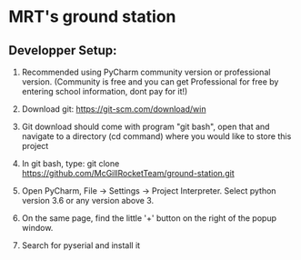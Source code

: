 # MRT's ground station

## Developper Setup:

1. Recommended using PyCharm community version or professional version. (Community is free and you can get Professional for free by entering school information, dont pay for it!)

2. Download git: https://git-scm.com/download/win 

3. Git download should come with program "git bash", open that and navigate to a directory (cd command) where you would like to store this project

4. In git bash, type: git clone https://github.com/McGillRocketTeam/ground-station.git 

5. Open PyCharm, File -> Settings -> Project Interpreter. Select python version 3.6 or any version above 3. 

6. On the same page, find the little '+' button on the right of the popup window. 

7. Search for pyserial and install it




